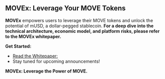 ## MOVEx: Leverage Your MOVE Tokens

**MOVEx** empowers users to leverage their MOVE tokens and unlock the potential of mUSD, a dollar-pegged stablecoin. 
**For a deep dive into the technical architecture, economic model, and platform risks, please refer to the MOVEx whitepaper.**

**Get Started:**

* [Read the Whitepaper:](https://movex-1.gitbook.io/movex/)
* Stay tuned for upcoming announcements!

**MOVEx: Leverage the Power of MOVE.**

